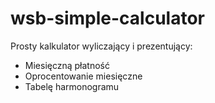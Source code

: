 # wsb-simple-calculator

Prosty kalkulator wyliczający i prezentujący:
* Miesięczną płatność
* Oprocentowanie miesięczne
* Tabelę harmonogramu



